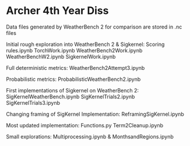 # Archer 4th Year Diss
Data files generated by WeatherBench 2 for comparison are stored in .nc files

Initial rough exploration into WeatherBench 2 & Sigkernel:
Scoring rules.ipynb
TorchWork.ipynb
WeatherBench2Work.ipynb
WeatherBenchW2.ipynb
SigkernelWork.ipynb

Full deterministic metrics:
WeatherBench2Attempt3.ipynb

Probabilistic metrics:
ProbabilisticWeatherBench2.ipynb

First implementations of Sigkernel on WeatherBench 2:
SigKernelWeatherBench.ipynb
SigKernelTrials2.ipynb
SigKernelTrials3.ipynb

Changing framing of SigKernel Implementation:
ReframingSigKernel.ipynb

Most updated implementation:
Functions.py
Term2Cleanup.ipynb

Small explorations:
Multiprocessing.ipynb & MonthsandRegions.ipynb 
